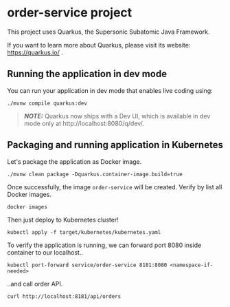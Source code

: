 # order-service project

This project uses Quarkus, the Supersonic Subatomic Java Framework.

If you want to learn more about Quarkus, please visit its website: https://quarkus.io/ .

## Running the application in dev mode

You can run your application in dev mode that enables live coding using:
```shell script
./mvnw compile quarkus:dev
```

> **_NOTE:_**  Quarkus now ships with a Dev UI, which is available in dev mode only at http://localhost:8080/q/dev/.

## Packaging and running application in Kubernetes

Let's package the application as Docker image.
```shell script
./mvnw clean package -Dquarkus.container-image.build=true
```
Once successfully, the image `order-service` will be created. Verify by list all Docker images.
```shell script
docker images
```

Then just deploy to Kubernetes cluster!
```shell script
kubectl apply -f target/kubernetes/kubernetes.yaml
```

To verify the application is running, we can forward port 8080 inside container to our localhost..
```shell script
kubectl port-forward service/order-service 8181:8080 <namespace-if-needed>
```

..and call order API.
```shell script
curl http://localhost:8181/api/orders
```